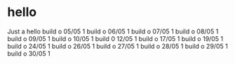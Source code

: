 # hello
Just a hello
build o 05/05 1
build o 06/05 1
build o 07/05 1
build o 08/05 1
build o 09/05 1
build o 10/05 1
build 0 12/05 1
build o 17/05 1
build o 19/05 1
build o 24/05 1
build o 26/05 1
build o 27/05 1
build o 28/05 1
build o 29/05 1
build o 30/05 1
